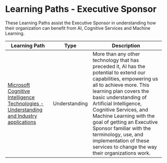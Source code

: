 # Learning Paths - Executive Sponsor

These Learning Paths assist the Executive Sponsor in understanding how their organization can benefit from AI, Cognitive Services and Machine Learning.

| Learning Path | Type | Description
| --- |  --- | ---
| [Microsoft Cognitive Intelligence Technologies - Understanding and Industry applications](https://github.com/BuckWoody/LearningPaths/blob/master/Executive%20Sponsor/Learning%20Path%20-%20Microsoft%20Cognitive%20Intelligence%20Technologies%20-%20Understanding%20and%20Industry%20Applications.md) | Understanding |More than any other technology that has preceded it, AI has the potential to extend our capabilities, empowering us all to achieve more. This learning plan covers the basic understanding of Artificial Intelligence, Cognitive Services, and Machine Learning with the goal of getting an Executive Sponsor familiar with the terminology, use, and implementation of these services to change the way their organizations work.
